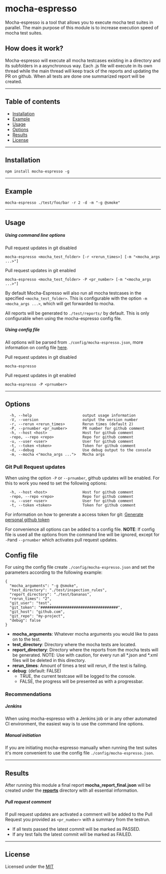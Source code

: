 # mocha-espresso 

Mocha-espresso is a tool that allows you to execute mocha test suites in parallel. The main purpose of this module is to increase execution speed of mocha test suites.

## How does it work?

Mocha-espresso will execute all mocha testcases existing in a directory and its subfolders in a asynchronous way. Each .js file will execute in its
own thread while the main thread will keep track of the reports and updating the PR on github.
When all tests are done one summarized report will be created.

---

## Table of contents

- [Installation](#installation)
- [Example](#example)
- [Usage](#usage)
- [Options](#options)
- [Results](#Results)
- [License](#license)

---

## Installation ##
```shell
npm install mocha-espresso -g
```

---
## Example ##
```shell
mocha-espresso ./test/foo/bar -r 2 -d -m "-g @smoke"
```

---

## Usage ##
##### Using command line options

Pull request updates in git disabled
```shell
mocha-espresso <mocha_test_folder> [-r <rerun_times>] [-m "<mocha_args ...>"]
```
Pull request updates in git enabled
```shell
mocha-espresso <mocha_test_folder> -P <pr_number> [-m "<mocha_args ...>"]
```

By default Mocha-Espresso will also run all mocha testcases in the specified ```<mocha_test_folder>```. This is configurable 
with the option ```-m <mocha_args ...>```, which will get forwarded to mocha.

All reports will be generated to ```./test/reports/``` by default. This is only configurable when using the mocha-espresso config file.

##### Using config file
All options will be parsed from ```./config/mocha-espresso.json```, more information on config file [here](#configfile).

Pull request updates in git disabled
```shell
mocha-espresso
```
Pull request updates in git enabled
```shell
mocha-espresso -P <prnumber>
```

---

## Options ##

```shell
  -h, --help                       output usage information
  -V, --version                    output the version number
  -r, --rerun <rerun_times>        Rerun times (default 2)
  -P, --prnumber <pr_number>       PR number for github comment
  -h, --host <host>                Host for github comment
  -repo, --repo <repo>             Repo for github comment
  -u, --user <user>                User for github comment
  -t, --token <token>              Token for github comment
  -d, --debug                      Use debug output to the console
  -m, --mocha <"mocha_args ...">   Mocha args
```

### Git Pull Request updates ###

When using the option ```-P``` or ```--prnumber```, github updates will be enabled. For this to work you need to set the following options:

```shell
  -h, --host <host>                Host for github comment
  -repo, --repo <repo>             Repo for github comment
  -u, --user <user>                User for github comment
  -t, --token <token>              Token for github comment
```

For information on how to generate a access token for git:
[Generate personal github token](https://help.github.com/articles/creating-an-access-token-for-command-line-use/)

For convenience all options can be added to a config file. **NOTE**: If config file is used all the options from the command line will be ignored, except for ```-P```and ```--prnumber``` which activates pull request updates.
## Config file ##
For using the config file create  ```./config/mocha-espresso.json``` and set the parameters according to the following example:

```
{
  "mocha_arguments": "-g @smoke",
  "test_directory": "./test/inspection_rules",
  "report_directory": "./test/bananas",
  "rerun_times": "2",
  "git_user": "test",
  "git_token": "###################################",
  "git_host": "github.com",
  "git_repo": "my-project",
  "debug": false
}
```
* **mocha_arguments**: Whatever mocha arguments you would like to pass on to the test.
* **test_directory**: Directory where the mocha tests are located.
* **report_directory**:  Directory where the reports from the mocha tests will be generated. NOTE: Use with caution, for every run all *.json and *.xml files will be deleted in this directory.
* **rerun_times**: Amount of times a test will rerun, if the test is failing.
* **debug**: (default: FALSE) 
   * TRUE, the current testcase will be logged to the console.
   * FALSE, the progress will be presented as with a progressbar.

### Recommendations ###
##### Jenkins
When using mocha-espresso with a Jenkins job or in any other automated CI environment, the easiest way is to use the command line options. 
##### Manual initiation
If you are initiating mocha-espresso manually when running the test suites it's more convenient to use the config file ```./config/mocha-espresso.json```.

---

## Results ##
After running this module a final report **mocha_report_final.json** will be created under the **[reports](./test/reports)**
directory with all essential information. 
##### Pull request comment
If pull request updates are activated a comment will be added to the Pull Request you provided as ```<pr_number>``` with a summary from the testrun. 
* If all tests passed the latest commit will be marked as PASSED.
* If any test fails the latest commit will be marked as FAILED.

---

## License
Licensed under the [MIT](http://opensource.org/licenses/MIT)
